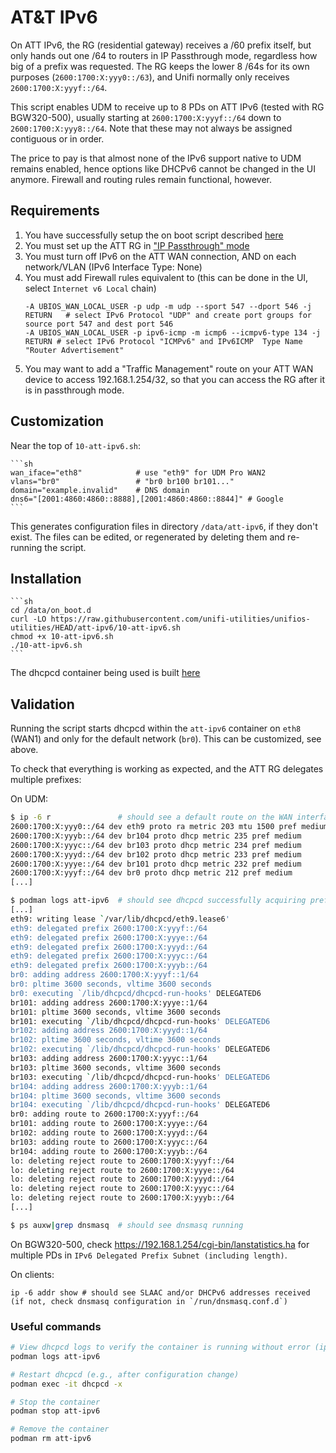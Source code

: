 # AT&T IPv6

On ATT IPv6, the RG (residential gateway) receives a /60 prefix itself, but only hands out one /64 to routers in IP Passthrough mode, regardless how big of a prefix was requested. The RG keeps the lower 8 /64s for its own purposes (`2600:1700:X:yyy0::/63`), and Unifi normally only receives `2600:1700:X:yyyf::/64`.

This script enables UDM to receive up to 8 PDs on ATT IPv6 (tested with RG BGW320-500), usually starting at `2600:1700:X:yyyf::/64` down to `2600:1700:X:yyy8::/64`.
Note that these may not always be assigned contiguous or in order.

The price to pay is that almost none of the IPv6 support native to UDM remains enabled, hence options like DHCPv6 cannot be changed in the UI anymore.
Firewall and routing rules remain functional, however.

## Requirements

1. You have successfully setup the on boot script described [here](https://github.com/unifi-utilities/unifios-utilities/tree/main/on-boot-script)
2. You must set up the ATT RG in ["IP Passthrough" mode](https://patrickdomingues.com/2022/09/03/udm-pro-vpn-on-att-fiber-bgw320/)
3. You must turn off IPv6 on the ATT WAN connection, AND on each network/VLAN (IPv6 Interface Type: None)
4. You must add Firewall rules equivalent to (this can be done in the UI, select `Internet v6 Local` chain)
   ```
   -A UBIOS_WAN_LOCAL_USER -p udp -m udp --sport 547 --dport 546 -j RETURN   # select IPv6 Protocol "UDP" and create port groups for source port 547 and dest port 546
   -A UBIOS_WAN_LOCAL_USER -p ipv6-icmp -m icmp6 --icmpv6-type 134 -j RETURN # select IPv6 Protocol "ICMPv6" and IPv6ICMP  Type Name "Router Advertisement"
   ```
5. You may want to add a "Traffic Management" route on your ATT WAN device to access 192.168.1.254/32, so that you can access the RG after it is in passthrough mode.

## Customization

Near the top of `10-att-ipv6.sh`:

    ```sh
    wan_iface="eth8"            # use "eth9" for UDM Pro WAN2
    vlans="br0"                 # "br0 br100 br101..."
    domain="example.invalid"    # DNS domain
    dns6="[2001:4860:4860::8888],[2001:4860:4860::8844]" # Google
    ```

This generates configuration files in directory `/data/att-ipv6`, if they don't exist.
The files can be edited, or regenerated by deleting them and re-running the script.

## Installation

    ```sh
    cd /data/on_boot.d
    curl -LO https://raw.githubusercontent.com/unifi-utilities/unifios-utilities/HEAD/att-ipv6/10-att-ipv6.sh
    chmod +x 10-att-ipv6.sh
    ./10-att-ipv6.sh
    ```

The dhcpcd container being used is built [here](https://github.com/michaelw/dhcpcd-container/pkgs/container/dhcpcd)

## Validation

Running the script starts dhcpcd within the `att-ipv6` container on `eth8` (WAN1) and only for the default network (`br0`). This can be customized, see above.

To check that everything is working as expected, and the ATT RG delegates multiple prefixes:

On UDM:

```sh
$ ip -6 r               # should see a default route on the WAN interface, and a 2600:1700:X:Y::/64 prefix on each configured VLAN bridge interface
2600:1700:X:yyy0::/64 dev eth9 proto ra metric 203 mtu 1500 pref medium
2600:1700:X:yyyb::/64 dev br104 proto dhcp metric 235 pref medium
2600:1700:X:yyyc::/64 dev br103 proto dhcp metric 234 pref medium
2600:1700:X:yyyd::/64 dev br102 proto dhcp metric 233 pref medium
2600:1700:X:yyye::/64 dev br101 proto dhcp metric 232 pref medium
2600:1700:X:yyyf::/64 dev br0 proto dhcp metric 212 pref medium
[...]
```

```sh
$ podman logs att-ipv6  # should see dhcpcd successfully acquiring prefixes
[...]
eth9: writing lease `/var/lib/dhcpcd/eth9.lease6'
eth9: delegated prefix 2600:1700:X:yyyf::/64
eth9: delegated prefix 2600:1700:X:yyye::/64
eth9: delegated prefix 2600:1700:X:yyyd::/64
eth9: delegated prefix 2600:1700:X:yyyc::/64
eth9: delegated prefix 2600:1700:X:yyyb::/64
br0: adding address 2600:1700:X:yyyf::1/64
br0: pltime 3600 seconds, vltime 3600 seconds
br0: executing `/lib/dhcpcd/dhcpcd-run-hooks' DELEGATED6
br101: adding address 2600:1700:X:yyye::1/64
br101: pltime 3600 seconds, vltime 3600 seconds
br101: executing `/lib/dhcpcd/dhcpcd-run-hooks' DELEGATED6
br102: adding address 2600:1700:X:yyyd::1/64
br102: pltime 3600 seconds, vltime 3600 seconds
br102: executing `/lib/dhcpcd/dhcpcd-run-hooks' DELEGATED6
br103: adding address 2600:1700:X:yyyc::1/64
br103: pltime 3600 seconds, vltime 3600 seconds
br103: executing `/lib/dhcpcd/dhcpcd-run-hooks' DELEGATED6
br104: adding address 2600:1700:X:yyyb::1/64
br104: pltime 3600 seconds, vltime 3600 seconds
br104: executing `/lib/dhcpcd/dhcpcd-run-hooks' DELEGATED6
br0: adding route to 2600:1700:X:yyyf::/64
br101: adding route to 2600:1700:X:yyye::/64
br102: adding route to 2600:1700:X:yyyd::/64
br103: adding route to 2600:1700:X:yyyc::/64
br104: adding route to 2600:1700:X:yyyb::/64
lo: deleting reject route to 2600:1700:X:yyyf::/64
lo: deleting reject route to 2600:1700:X:yyye::/64
lo: deleting reject route to 2600:1700:X:yyyd::/64
lo: deleting reject route to 2600:1700:X:yyyc::/64
lo: deleting reject route to 2600:1700:X:yyyb::/64
[...]
```

```sh
$ ps auxw|grep dnsmasq  # should see dnsmasq running
```

On BGW320-500, check https://192.168.1.254/cgi-bin/lanstatistics.ha for multiple PDs in `IPv6 Delegated Prefix Subnet (including length)`.

On clients:

```
ip -6 addr show # should see SLAAC and/or DHCPv6 addresses received (if not, check dnsmasq configuration in `/run/dnsmasq.conf.d`)
```

### Useful commands

```sh
# View dhcpcd logs to verify the container is running without error (ipv6 logs from dhcpcd are normal).
podman logs att-ipv6

# Restart dhcpcd (e.g., after configuration change)
podman exec -it dhcpcd -x

# Stop the container
podman stop att-ipv6

# Remove the container
podman rm att-ipv6
```
